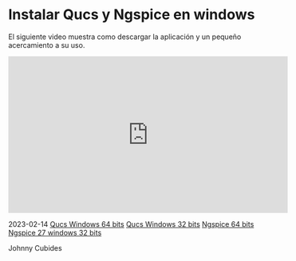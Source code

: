 # Instalar Qucs y Ngspice en windows

El siguiente video muestra como descargar la aplicación y un pequeño acercamiento a su uso.

<iframe width="560" height="315" src="https://www.youtube.com/embed/624if7zhbIU" title="YouTube video player" frameborder="0" allow="accelerometer; autoplay; clipboard-write; encrypted-media; gyroscope; picture-in-picture; web-share" allowfullscreen></iframe>

2023-02-14
[Qucs Windows 64 bits](https://ra3xdh.github.io/)
[Qucs Windows 32 bits](https://github.com/ra3xdh/qucs_s/releases/download/1.0.1/qucs_s_win32_1_0_1.zip)
[Ngspice 64 bits](https://ngspice.sourceforge.io/)
[Ngspice 27 windows 32 bits](https://ngspice.sourceforge.io/experimental/ngspice-27_xp.7z)

Johnny Cubides
